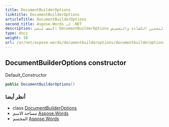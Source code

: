 ```yaml
---
title: DocumentBuilderOptions
linktitle: DocumentBuilderOptions
articleTitle: DocumentBuilderOptions
second_title: Aspose.Words لـ .NET
description: اكتشف مُنشئ DocumentBuilderOptions لإنشاء مستندات سلسة. فعّل الإعدادات الافتراضية لتحسين الكفاءة والتخصيص.
type: docs
weight: 10
url: /ar/net/aspose.words/documentbuilderoptions/documentbuilderoptions/
---
```

## DocumentBuilderOptions constructor

Default_Constructor

```csharp
public DocumentBuilderOptions()
```

### أنظر أيضا

* class [DocumentBuilderOptions](../)
* مساحة الاسم [Aspose.Words](../../../aspose.words/)
* المجسم [Aspose.Words](../../../)
